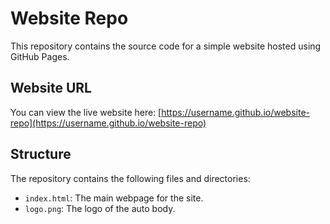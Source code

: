 # Website Repo

This repository contains the source code for a simple website hosted using GitHub Pages.

## Website URL

You can view the live website here: [https://username.github.io/website-repo](https://username.github.io/website-repo)  

## Structure

The repository contains the following files and directories:

- `index.html`: The main webpage for the site.
- `logo.png`: The logo of the auto body.
